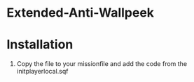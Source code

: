 # Extended-Anti-Wallpeek

# Installation
1. Copy the file to your missionfile and add the code from the initplayerlocal.sqf
